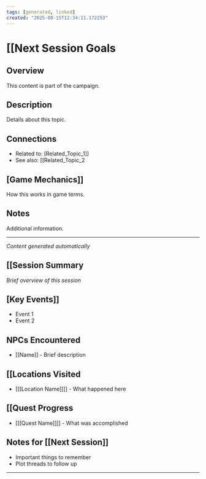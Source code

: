 ```yaml
---
tags: [generated, linked]
created: "2025-08-15T12:34:11.172253"
---
```


# [[Next Session Goals

## Overview
This content is part of the campaign.

## Description
Details about this topic.

## Connections
- Related to: [Related_Topic_1]]
- See also: [[Related_Topic_2

## [Game Mechanics]]
How this works in game terms.

## Notes
Additional information.

---
*Content generated automatically*
## [[Session Summary
*Brief overview of this session*

## [Key Events]]
- Event 1
- Event 2

## NPCs Encountered
- [[Name]] - Brief description

## [[Locations Visited
- [[[Location Name]]]] - What happened here

## [[Quest Progress
- [[[Quest Name]]]] - What was accomplished

## Notes for [[Next Session]]
- Important things to remember
- Plot threads to follow up

---

